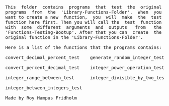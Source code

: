 
<pre>
This  folder  contains  programs  that  test  the  original
programs  from  the  'Library-Functions-Folder'.  When  you
want to create a new  function,  you  will  make  the  test
function here first. Then you will call the  test  function
with  some  different  arguments  and  outputs   from   the
'Functions-Testing-Bootup'. After that you can  create  the
original function in the 'Library-Functions-Folder'.

Here is a list of the functions that the programs contains:

convert_decimal_percent_test    generate_random_integer_test

convert_percent_decimal_test    integer_power_operation_test

integer_range_between_test      integer_divisible_by_two_test

integer_between_integers_test

Made by Roy Hampus Fridholm
</pre>
